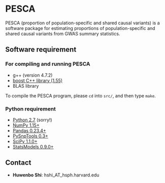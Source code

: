 # PESCA

PESCA (proportion of population-specific and shared causal variants) is a
software package for estimating proportions of population-specific and shared
causal variants from GWAS summary statistics.

## Software requirement

### For compiling and running PESCA

* g++ (version 4.7.2)
* [boost C++ library (1.55)](https://www.boost.org/)
* BLAS library

To compile the PESCA program, please `cd` into `src/`, and then type `make`.

### Python requirement

* [Python 2.7](https://www.python.org/download/releases/2.7/) (sorry!)
* [NumPy 1.15+](http://www.numpy.org/) 
* [Pandas 0.23.4+](http://pandas.pydata.org/)
* [PySnpTools 0.3+](https://github.com/MicrosoftGenomics/PySnpTools)
* [SciPy 1.1.0+](https://www.scipy.org/)
* [StatsModels 0.9.0+](https://www.statsmodels.org/0.9.0/index.html)

## Contact

* **Huwenbo Shi**: hshi_AT_hsph.harvard.edu
